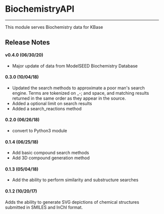 
# BiochemistryAPI
---

This module serves Biochemistry data for KBase

## Release Notes

#### v0.4.0 (06/30/20)
* Major update of data from ModelSEED Biochemistry Database

#### 0.3.0 (10/04/18)
- Updated the search methods to approximate a poor man's search engine. Terms are tokenized on _-; and space, and matching results returned in the same order as they appear in the source. 
- Added a optional limit on search results
- Added a search_reactions method

#### 0.2.0 (06/26/18)
- convert to Python3 module

#### 0.1.4 (06/25/18)
- Add basic compound search methods
- Add 3D compound generation method

#### 0.1.3 (05/04/18)
- Add the ability to perform similarity and substructure searches

#### 0.1.2 (10/20/17)
Adds the ability to generate SVG depictions of chemical structures submitted in
SMILES and InChI format.